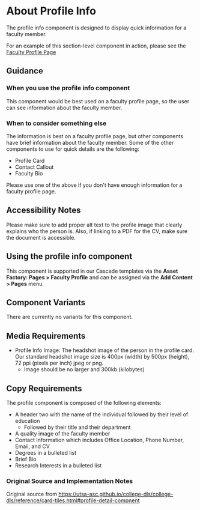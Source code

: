 # About Profile Info
The profile info component is designed to display quick information for a faculty member. 

For an example of this section-level component in action, please see the [Faculty Profile Page](https://utsa-asc.github.io/college-dls/components/detail/faculty-profile-page.html)
## Guidance

### When you use the profile info component
This component would be best used on a faculty profile page, so the user can see information about the faculty member. 

### When to consider something else
The information is best on a faculty profile page, but other components have brief information about the faculty member. Some of the other components to use for quick details are the following:
- Profile Card 
- Contact Callout
- Faculty Bio

Please use one of the above if you don't have enough information for a faculty profile page. 
## Accessibility Notes
Please make sure to add proper alt text to the profile image that clearly explains who the person is. Also, if linking to a PDF for the CV, make sure the document is accessible.
## Using the profile info component
This component is supported in our Cascade templates via the **Asset Factory: Pages > Faculty Profile** and can be assigned via the **Add Content > Pages** menu.
## Component Variants
There are currently no variants for this component. 

## Media Requirements
- Profile Info Image:  The headshot image of the person in the profile card.  Our standard headshot image size is 400px (width) by 500px (height), 72 ppi (pixels per inch) jpeg or png.
    - Image should be no larger and 300kb (kilobytes)

## Copy Requirements
The profile component is composed of the following elements:
- A header two with the name of the individual followed by their level of education 
    - Followed by their title and their department 
- A quality image of the faculty member
- Contact Information which includes Office Location, Phone Number, Email, and CV
- Degrees in a bulleted list
- Brief Bio 
- Research Interests in a bulleted list 

### Original Source and Implementation Notes
Original source from https://utsa-asc.github.io/college-dls/college-dls/reference/card-tiles.html#profile-detail-compnent